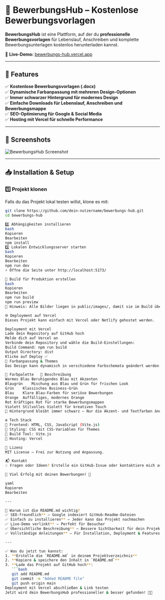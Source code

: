 # 📄 BewerbungsHub – Kostenlose Bewerbungsvorlagen

**BewerbungsHub** ist eine Plattform, auf der du **professionelle Bewerbungsvorlagen** für Lebenslauf, Anschreiben und komplette Bewerbungsunterlagen kostenlos herunterladen kannst.

🚀 **Live-Demo:** [bewerbungs-hub.vercel.app](https://bewerbungs-hub.vercel.app/)

---

## 📝 **Features**
✅ **Kostenlose Bewerbungsvorlagen (.docx)**  
✅ **Dynamische Farbanpassung mit mehreren Design-Optionen**  
✅ **Immer schwarzer Hintergrund für modernes Design**  
✅ **Einfache Downloads für Lebenslauf, Anschreiben und Bewerbungsmappe**  
✅ **SEO-Optimierung für Google & Social Media**  
✅ **Hosting mit Vercel für schnelle Performance**  

---

## 📸 **Screenshots**
![BewerbungsHub Screenshot](https://bewerbungs-hub.vercel.app/images/blaugruen3.png)

---

## 📥 **Installation & Setup**

### **1️⃣ Projekt klonen**
Falls du das Projekt lokal testen willst, klone es mit:
```bash
git clone https://github.com/dein-nutzername/bewerbungs-hub.git
cd bewerbungs-hub

2️⃣ Abhängigkeiten installieren
bash
Kopieren
Bearbeiten
npm install
3️⃣ Lokalen Entwicklungsserver starten
bash
Kopieren
Bearbeiten
npm run dev
⚡ Öffne die Seite unter http://localhost:5173/

🔨 Build für Produktion erstellen
bash
Kopieren
Bearbeiten
npm run build
npm run preview
📌 Hinweis: Alle Bilder liegen in public/images/, damit sie im Build übernommen werden.

🌐 Deployment auf Vercel
Dieses Projekt kann einfach mit Vercel oder Netlify gehostet werden.

Deployment mit Vercel
Lade dein Repository auf GitHub hoch
Melde dich auf Vercel an
Verbinde dein Repository und wähle die Build-Einstellungen:
Build Command: npm run build
Output Directory: dist
Klicke auf Deploy ✅
🎨 Farbanpassung & Themes
Das Design kann dynamisch in verschiedene Farbschemata geändert werden:

🎨 Farbpalette	🔹 Beschreibung
Warmes Blau	Beruhigendes Blau mit Akzenten
Blaugrün	Mischung aus Blau und Grün für frischen Look
Grün	Klassisches Business-Grün
Blau	Klare Blau-Farben für seriöse Bewerbungen
Orange	Auffälliges, modernes Orange
Rot	Kräftiges Rot für starke Bewerbungsmappen
Violett	Stilvolles Violett für kreativen Touch
📌 Hintergrund bleibt immer schwarz – Nur die Akzent- und Textfarben ändern sich!

⚙️ Tech Stack
🔹 Frontend: HTML, CSS, JavaScript (Vite.js)
🔹 Styling: CSS mit CSS-Variablen für Themes
🔹 Build Tool: Vite.js
🔹 Hosting: Vercel

📜 Lizenz
MIT License – Frei zur Nutzung und Anpassung.

📬 Kontakt
💡 Fragen oder Ideen? Erstelle ein GitHub-Issue oder kontaktiere mich auf LinkedIn.

🎉 Viel Erfolg mit deinen Bewerbungen! 🚀

yaml
Kopieren
Bearbeiten

---

📌 Warum ist die README.md wichtig?
✅ SEO-freundlich** – Google indexiert GitHub-Readme-Dateien  
✅ Einfach zu installieren** – Jeder kann das Projekt nachmachen  
✅ Live-Demo verlinkt** – Perfekt für Besucher  
✅ Übersichtliche Beschreibung** – Bessere Sichtbarkeit für dein Projekt  
✅ Vollständige Anleitungen** – Für Installation, Deployment & Features  

---

✅ Was du jetzt tun kannst:
1. **Erstelle die `README.md` in deinem Projektverzeichnis**  
2. **Kopiere & speichere den Inhalt in `README.md`**  
3. **Lade das Projekt auf GitHub hoch**:
   ```bash
   git add README.md
   git commit -m "Added README file"
   git push origin main
Deployment mit Vercel abschließen & Link testen
Jetzt wird dein BewerbungsHub professioneller & besser gefunden! 🚀🔥